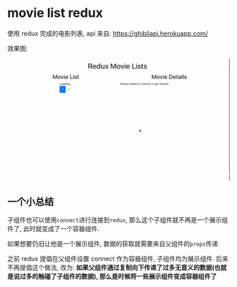 # movie list redux

使用 redux 完成的电影列表, api 来自: https://ghibliapi.herokuapp.com/

效果图:

![demo](demo/demo.gif)

## 一个小总结
子组件也可以使用`connect`进行连接到`redux`, 那么这个子组件就不再是一个展示组件了, 此时就变成了一个容器组件.

如果想要仍旧让他是一个展示组件, 数据的获取就需要来自父组件的`props`传递

之前 redux 提倡在父组件设置 connect 作为容器组件, 子组件均为展示组件. 后来不再提倡这个做法, 改为: **如果父组件通过复制向下传递了过多无意义的数据(也就是说过多的触碰了子组件的数据), 那么是时候将一些展示组件变成容器组件了**